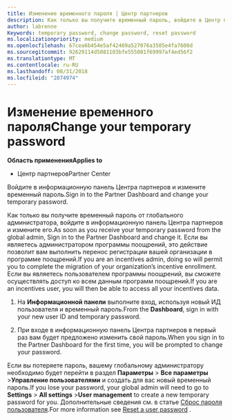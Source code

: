 ```yaml
---
title: Изменение временного пароля | Центр партнеров
description: Как только вы получите временный пароль, войдите в Центр партнеров и измените его.
author: labrenne
Keywords: temporary password, change password, reset password
ms.localizationpriority: medium
ms.openlocfilehash: 67cea6b454e5af42469a527076a3585e4fa7600d
ms.sourcegitcommit: 92629114d5081103bfe555081f69997af4ed56f2
ms.translationtype: MT
ms.contentlocale: ru-RU
ms.lasthandoff: 08/31/2018
ms.locfileid: "2874974"
---
```

# <a name="change-your-temporary-password"></a><span data-ttu-id="e110f-103">Изменение временного пароля</span><span class="sxs-lookup"><span data-stu-id="e110f-103">Change your temporary password</span></span>

**<span data-ttu-id="e110f-104">Область применения</span><span class="sxs-lookup"><span data-stu-id="e110f-104">Applies to</span></span>**

-  <span data-ttu-id="e110f-105">Центр партнеров</span><span class="sxs-lookup"><span data-stu-id="e110f-105">Partner Center</span></span>

<span data-ttu-id="e110f-106">Войдите в информационную панель Центра партнеров и измените временный пароль.</span><span class="sxs-lookup"><span data-stu-id="e110f-106">Sign in to the Partner Dashboard and change your temporary password.</span></span>

<span data-ttu-id="e110f-107">Как только вы получите временный пароль от глобального администратора, войдите в информационную панель Центра партнеров и измените его.</span><span class="sxs-lookup"><span data-stu-id="e110f-107">As soon as you receive your temporary password from the global admin, Sign in to the Partner Dashboard and change it.</span></span> <span data-ttu-id="e110f-108">Если вы являетесь администратором программы поощрений, это действие позволит вам выполнить перенос регистрации вашей организации в программе поощрений.</span><span class="sxs-lookup"><span data-stu-id="e110f-108">If you are an incentives admin, doing so will permit you to complete the migration of your organization’s incentive enrollment.</span></span> <span data-ttu-id="e110f-109">Если вы являетесь пользователем программы поощрений, вы сможете осуществлять доступ ко всем данным программ поощрений.</span><span class="sxs-lookup"><span data-stu-id="e110f-109">If you are an incentives user, you will then be able to access all your incentives data.</span></span>

1.  <span data-ttu-id="e110f-110">На **Информационной панели** выполните вход, используя новый ИД пользователя и временный пароль.</span><span class="sxs-lookup"><span data-stu-id="e110f-110">From the **Dashboard**, sign in with your new user ID and temporary password.</span></span>

2.  <span data-ttu-id="e110f-111">При входе в информационную панель Центра партнеров в первый раз вам будет предложено изменить свой пароль.</span><span class="sxs-lookup"><span data-stu-id="e110f-111">When you sign in to the Partner Dashboard for the first time, you will be prompted to change your password.</span></span>

<span data-ttu-id="e110f-112">Если вы потеряете пароль, вашему глобальному администратору необходимо будет перейти в раздел **Параметры** > **Все параметры** >**Управление пользователями** и создать для вас новый временный пароль.</span><span class="sxs-lookup"><span data-stu-id="e110f-112">If you lose your password, your global admin will need to go to  **Settings** > **All settings** >**User management** to create a new temporary password for you.</span></span>
<span data-ttu-id="e110f-113">Дополнительные сведения см. в статье [Сброс пароля пользователя](reset-a-user-password.md).</span><span class="sxs-lookup"><span data-stu-id="e110f-113">For more information see [Reset a user password](reset-a-user-password.md) .</span></span>


 

 




